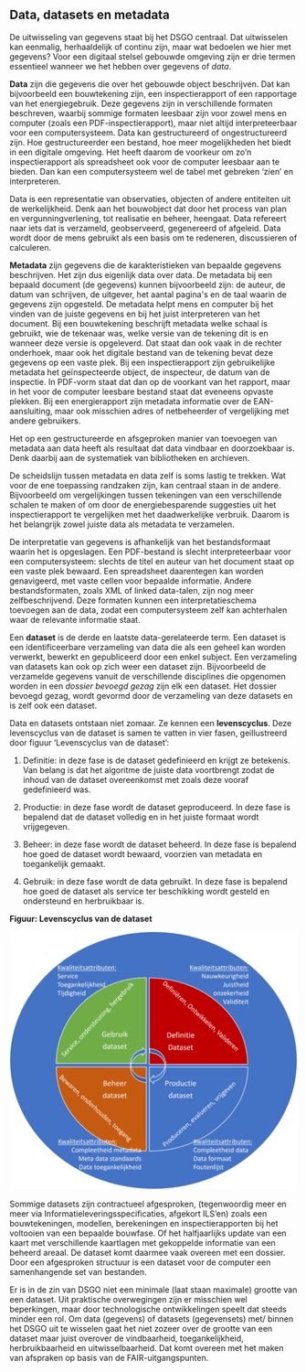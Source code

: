 Data, datasets en metadata
--------------------------

De uitwisseling van gegevens staat bij het DSGO centraal. Dat uitwisselen kan
eenmalig, herhaaldelijk of continu zijn, maar wat bedoelen we hier met gegevens?
Voor een digitaal stelsel gebouwde omgeving zijn er drie termen essentieel
wanneer we het hebben over gegevens of *data*.

**Data** zijn die gegevens die over het gebouwde object beschrijven. Dat kan
bijvoorbeeld een bouwtekening zijn, een inspectierapport of een rapportage van
het energiegebruik. Deze gegevens zijn in verschillende formaten beschreven,
waarbij sommige formaten leesbaar zijn voor zowel mens en computer (zoals een
PDF-inspectierapport), maar niet altijd interpreteerbaar voor een
computersysteem. Data kan gestructureerd of ongestructureerd zijn. Hoe gestructureerder een bestand, hoe meer
mogelijkheden het biedt in een digitale omgeving. Het heeft daarom de voorkeur om
zo’n inspectierapport als spreadsheet ook voor de computer leesbaar aan te bieden. Dan kan een
computersysteem wel de tabel met gebreken ‘zien’ en interpreteren.

Data is een representatie van observaties, objecten of andere entiteiten uit de werkelijkheid. Denk aan het bouwobject dat door het process van plan en vergunningverlening, tot realisatie en beheer, heengaat. Data refereert naar iets dat is verzameld, geobserveerd, gegenereerd of afgeleid. Data wordt door de mens gebruikt als een basis om te redeneren, discussieren of calculeren.

**Metadata** zijn gegevens die de karakteristieken van bepaalde gegevens beschrijven. Het zijn dus eigenlijk data over data. De metadata bij een bepaald document (de gegevens) kunnen bijvoorbeeld zijn: de auteur, de datum van schrijven, de uitgever, het aantal pagina's en de taal waarin de gegevens zijn opgesteld.
De metadata helpt mens en computer bij het vinden van de juiste gegevens en
bij het juist interpreteren van het document. Bij een bouwtekening beschrijft
metadata welke schaal is gebruikt, wie de tekenaar was, welke versie van de
tekening dit is en wanneer deze versie is opgeleverd. Dat staat dan ook vaak in
de rechter onderhoek, maar ook het digitale bestand van de tekening bevat deze
gegevens op een vaste plek. Bij een inspectierapport zijn gebruikelijke
metadata het geïnspecteerde object, de inspecteur, de datum van de
inspectie. In PDF-vorm staat dat dan op de voorkant van het rapport, maar in het voor de computer leesbare bestand staat dat eveneens opvaste plekken. Bij een energierapport
zijn metadata informatie over de EAN-aansluiting, maar ook misschien adres
of netbeheerder of vergelijking met andere gebruikers.

Het op een gestructureerde en afsgeproken manier van toevoegen van metadata aan data heeft als resultaat dat data vindbaar en doorzoekbaar is. Denk daarbij aan de systematiek van bibliotheken en archieven. 

De scheidslijn tussen metadata en data zelf is soms lastig te trekken. Wat voor
de ene toepassing randzaken zijn, kan centraal staan in de andere. Bijvoorbeeld
om vergelijkingen tussen tekeningen van een verschillende schalen te maken of om
door de energiebesparende suggesties uit het inspectierapport te vergelijken met
het daadwerkelijke verbruik. Daarom is het belangrijk zowel juiste data als
metadata te verzamelen.  

De interpretatie van gegevens is afhankelijk van het bestandsformaat waarin het
is opgeslagen. Een PDF-bestand is slecht interpreteerbaar voor een
computersysteem: slechts de titel en auteur van het document staat op een vaste
plek bewaard. Een spreadsheet daarentegen kan worden genavigeerd, met vaste
cellen voor bepaalde informatie. Andere bestandsformaten, zoals XML of linked data-talen,
zijn nog meer zelfbeschrijvend. Deze formaten kunnen een interpretatieschema
toevoegen aan de data, zodat een computersysteem zelf kan achterhalen waar de
relevante informatie staat.

Een **dataset** is de derde en laatste data-gerelateerde term. Een dataset is een identificeerbare verzameling van data die als een geheel kan
worden verwerkt, bewerkt en gepubliceerd door een enkel subject. 
Een verzameling van datasets kan ook op zich weer een dataset zijn.
Bijvoorbeeld de verzamelde gegevens vanuit de verschillende disciplines die opgenomen worden in een _dossier bevoegd gezag_ zijn elk een dataset. Het dossier bevoegd gezag, wordt gevormd door de verzameling van deze datasets en is zelf ook een dataset.

Data en datasets ontstaan niet zomaar. Ze kennen een **levenscyclus**.
Deze levenscyclus van de dataset is samen te vatten in vier fasen,
geillustreerd door figuur ‘Levenscyclus van de dataset’:

1.  Definitie: in deze fase is de dataset gedefinieerd en krijgt ze betekenis. Van belang is dat het algoritme de juiste data voortbrengt zodat de inhoud van de dataset overeenkomst met zoals deze vooraf gedefinieerd was. 

2.  Productie: in deze fase wordt de dataset geproduceerd. In deze fase is bepalend dat de dataset volledig en in het juiste formaat wordt vrijgegeven. 

3.  Beheer: in deze fase wordt de dataset beheerd. In deze fase is bepalend hoe goed de dataset wordt bewaard, voorzien van metadata en toegankelijk gemaakt.

4.  Gebruik: in deze fase wordt de data gebruikt. In deze fase is bepalend hoe goed de dataset als service ter beschikking wordt gesteld en ondersteund en herbruikbaar is.

**Figuur: Levenscyclus van de dataset**

![](media/Levenscyclus-dataset.png)

Sommige datasets zijn contractueel afgesproken, (tegenwoordig meer en meer via Informatieleveringsspecificaties, afgekort ILS’en) zoals een
bouwtekeningen, modellen, berekeningen en inspectierapporten bij het voltooien van een bepaalde
bouwfase. Of het halfjaarlijks update van een kaart met verschillende kaartlagen met gekoppelde informatie van een
beheerd areaal. De dataset komt daarmee vaak overeen met een dossier. Door een afgesproken structuur is een dataset voor de computer een samenhangende set van bestanden. 

Er is in de zin van DSGO niet een minimale (laat staan maximale) grootte van een
dataset. Uit praktische overwegingen zijn er misschien wel beperkingen, maar door technologische ontwikkelingen speelt dat steeds minder een rol. Om data (gegevens) of datasets (gegevensets) met/ binnen het DSGO uit te
wisselen gaat het niet zozeer over de grootte van een dataset maar juist overover de vindbaarheid, toegankelijkheid,
herbruikbaarheid en uitwisselbaarheid. Dat komt overeen met het maken van afspraken op basis van de
FAIR-uitgangspunten.
